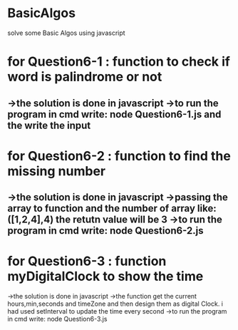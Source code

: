 # BasicAlgos
solve some Basic Algos using javascript

# for Question6-1 : function to check if word is palindrome or not
->the solution is done in javascript
->to run the program in cmd write:  node  Question6-1.js
and the write the input
-----------------------------------------------------------------
# for Question6-2 : function to find the missing number 
->the solution is done in javascript
->passing the array to function and the number of array like: 
([1,2,4],4) the retutn value will be 3
->to run the program in cmd write:  node  Question6-2.js
-----------------------------------------------------------------
# for Question6-3 : function myDigitalClock to show the time
->the solution is done in javascript
->the function get the current hours,min,seconds and timeZone and then design them as digital Clock. i had used setInterval to update the time every second
->to run the program in cmd write:  node  Question6-3.js




